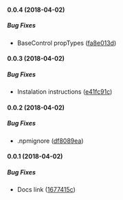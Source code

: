 #### 0.0.4 (2018-04-02)

##### Bug Fixes

*  BaseControl propTypes ([fa8e013d](https://github.com/QratorLabs/react-form/commit/fa8e013d0ddd9a7367fbd82c57cf04032d0eef1e))

#### 0.0.3 (2018-04-02)

##### Bug Fixes

*  Instalation instructions ([e41fc91c](https://github.com/QratorLabs/react-form/commit/e41fc91c80d7a508fa213c2523c29a7a2e0cc7a3))

#### 0.0.2 (2018-04-02)

##### Bug Fixes

*  .npmignore ([df8089ea](https://github.com/QratorLabs/react-form/commit/df8089ead1684eab3e427f0cb52c8f4db9a467b7))

#### 0.0.1 (2018-04-02)

##### Bug Fixes

*  Docs link ([1677415c](https://github.com/QratorLabs/react-form/commit/1677415c0235ad39b083c1d00c4ef1ac363f6f3d))


